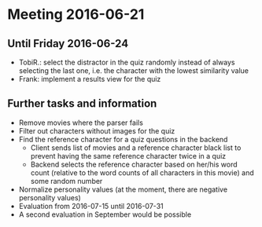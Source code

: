 # Meeting 2016-06-21

## Until Friday 2016-06-24
* TobiR.: select the distractor in the quiz randomly instead of always selecting the last one, i.e. the character with the lowest similarity value
* Frank: implement a results view for the quiz

## Further tasks and information
* Remove movies where the parser fails
* Filter out characters without images for the quiz
* Find the reference character for a quiz questions in the backend
  * Client sends list of movies and a reference character black list to prevent having the same reference character twice in a quiz
  * Backend selects the reference character based on her/his word count (relative to the word counts of all characters in this movie) and some random number
* Normalize personality values (at the moment, there are negative personality values)
* Evaluation from 2016-07-15 until 2016-07-31
* A second evaluation in September would be possible
